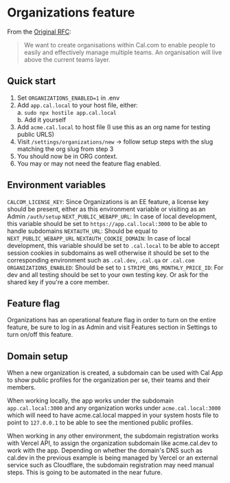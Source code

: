 # Organizations feature

From the [Original RFC](https://github.com/calcom/cal.com/issues/7142):

> We want to create organisations within Cal.com to enable people to easily and effectively manage multiple teams. An organisation will live above the current teams layer.

## Quick start

1. Set `ORGANIZATIONS_ENABLED=1` in .env
1. Add `app.cal.local` to your host file, either:  
   a. `sudo npx hostile app.cal.local`  
   b. Add it yourself
1. Add `acme.cal.local` to host file (I use this as an org name for testing public URLS)
1. Visit `/settings/organizations/new` → follow setup steps with the slug matching the org slug from step 3
1. You should now be in ORG context.
1. You may or may not need the feature flag enabled.

## Environment variables

`CALCOM_LICENSE_KEY`: Since Organizations is an EE feature, a license key should be present, either as this environment variable or visiting as an Admin `/auth/setup`
`NEXT_PUBLIC_WEBAPP_URL`: In case of local development, this variable should be set to `https://app.cal.local:3000` to be able to handle subdomains
`NEXTAUTH_URL`: Should be equal to `NEXT_PUBLIC_WEBAPP_URL`
`NEXTAUTH_COOKIE_DOMAIN`: In case of local development, this variable should be set to `.cal.local` to be able to accept session cookies in subdomains as well otherwise it should be set to the corresponding environment such as `.cal.dev`, `.cal.qa` or `.cal.com`
`ORGANIZATIONS_ENABLED`: Should be set to `1`
`STRIPE_ORG_MONTHLY_PRICE_ID`: For dev and all testing should be set to your own testing key. Or ask for the shared key if you're a core member.

## Feature flag

Organizations has an operational feature flag in order to turn on the entire feature, be sure to log in as Admin and visit Features section in Settings to turn on/off this feature.

## Domain setup

When a new organization is created, a subdomain can be used with Cal App to show public profiles for the organization per se, their teams and their members.

When working locally, the app works under the subdomain `app.cal.local:3000` and any organization works under `acme.cal.local:3000` which will need to have acme.cal.local mapped in your system hosts file to point to `127.0.0.1` to be able to see the mentioned public profiles.

When working in any other environment, the subdomain registration works with Vercel API, to assign the organization subdomain like acme.cal.dev to work with the app. Depending on whether the domain's DNS such as cal.dev in the previous example is being managed by Vercel or an external service such as Cloudflare, the subdomain registration may need manual steps. This is going to be automated in the near future.

